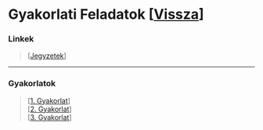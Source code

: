 # Gyakorlati Feladatok [[Vissza](https://github.com/OraveczJozsef/Miskolci_Egyetem/tree/main/P%C3%A1rhuzamos%20Algoritmusok)]

### Linkek
> [[Jegyzetek](https://www.uni-miskolc.hu/~matip/grafika/)]
----
### Gyakorlatok
> [[1. Gyakorlat](https://github.com/OraveczJozsef/Miskolci_Egyetem/tree/main/P%C3%A1rhuzamos%20Algoritmusok/Gyakorlati%20Feladatok/1%20Gyakorlat)]\
> [[2. Gyakorlat](https://github.com/OraveczJozsef/Miskolci_Egyetem/tree/main/P%C3%A1rhuzamos%20Algoritmusok/Gyakorlati%20Feladatok/2%20Gyakorlat)]\
> [[3. Gyakorlat](https://github.com/OraveczJozsef/Miskolci_Egyetem/tree/main/P%C3%A1rhuzamos%20Algoritmusok/Gyakorlati%20Feladatok/3%20Gyakorlat)]